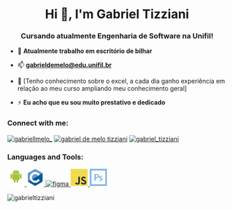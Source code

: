 <h1 align="center">Hi 👋, I'm Gabriel Tizziani</h1>
<h3 align="center">Cursando atualmente Engenharia de Software na Unifil!</h3>

- 🔭 **Atualmente trabalho em escritório de bilhar**

- 📫 **gabrieldemelo@edu.unifil.br**

- 📄 [Tenho conhecimento sobre o excel, a cada dia ganho experiência em relação ao meu curso ampliando meu conhecimento geral]

- ⚡ **Eu acho que eu sou muito prestativo e dedicado**

<h3 align="left">Connect with me:</h3>
<p align="left">
<a href="https://twitter.com/gabriellmelo_" target="blank"><img align="center" src="https://raw.githubusercontent.com/rahuldkjain/github-profile-readme-generator/master/src/images/icons/Social/twitter.svg" alt="gabriellmelo_" height="30" width="40" /></a>
<a href="https://fb.com/gabriel de melo tizziani" target="blank"><img align="center" src="https://raw.githubusercontent.com/rahuldkjain/github-profile-readme-generator/master/src/images/icons/Social/facebook.svg" alt="gabriel de melo tizziani" height="30" width="40" /></a>
<a href="https://instagram.com/gabriel_tizziani" target="blank"><img align="center" src="https://raw.githubusercontent.com/rahuldkjain/github-profile-readme-generator/master/src/images/icons/Social/instagram.svg" alt="gabriel_tizziani" height="30" width="40" /></a>
</p>

<h3 align="left">Languages and Tools:</h3>
<p align="left"> <a href="https://developer.android.com" target="_blank" rel="noreferrer"> <img src="https://raw.githubusercontent.com/devicons/devicon/master/icons/android/android-original-wordmark.svg" alt="android" width="40" height="40"/> </a> <a href="https://www.cprogramming.com/" target="_blank" rel="noreferrer"> <img src="https://raw.githubusercontent.com/devicons/devicon/master/icons/c/c-original.svg" alt="c" width="40" height="40"/> </a> <a href="https://www.figma.com/" target="_blank" rel="noreferrer"> <img src="https://www.vectorlogo.zone/logos/figma/figma-icon.svg" alt="figma" width="40" height="40"/> </a> <a href="https://developer.mozilla.org/en-US/docs/Web/JavaScript" target="_blank" rel="noreferrer"> <img src="https://raw.githubusercontent.com/devicons/devicon/master/icons/javascript/javascript-original.svg" alt="javascript" width="40" height="40"/> </a> <a href="https://www.photoshop.com/en" target="_blank" rel="noreferrer"> <img src="https://raw.githubusercontent.com/devicons/devicon/master/icons/photoshop/photoshop-line.svg" alt="photoshop" width="40" height="40"/> </a> </p>

<p><img align="center" src="https://github-readme-stats.vercel.app/api/top-langs?username=gabrieltizziani&show_icons=true&locale=en&layout=compact" alt="gabrieltizziani" /></p>

